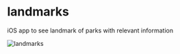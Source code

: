 # landmarks
iOS app to see landmark of parks with relevant information

![landmarks](https://user-images.githubusercontent.com/4897773/77863398-765f3300-71f8-11ea-8494-d106e03cb3e4.gif)
